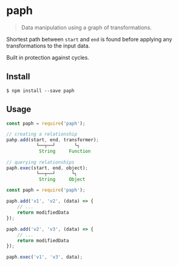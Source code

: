 # paph

> Data manipulation using a graph of transformations.

Shortest path between `start` and `end` is found before applying any transformations to the input data.

Built in protection against cycles.

## Install

````
$ npm install --save paph
````

## Usage

````javascript
const paph = require('paph');

// creating a relationship
pahp.add(start, end, transformer);
           └──┬──┘       └┐
            String     Function

// querying relationships
paph.exec(start, end, object);
           └──┬──┘      └┐
            String     Object
````

````javascript
const paph = require('paph');

paph.add('v1', 'v2', (data) => {
    // ...
    return modifiedData
});

paph.add('v2', 'v3', (data) => {
    // ...
    return modifiedData
});

paph.exec('v1', 'v3', data);
````